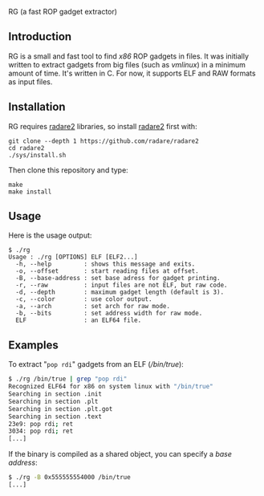 RG (a fast ROP gadget extractor)

## Introduction

RG is a small and fast tool to find *x86* ROP gadgets in files.  It was
initially written to extract gadgets from big files (such as *vmlinux*) in a
minimum amount of time.  It's written in C.  For now, it supports ELF and
RAW formats as input files.

## Installation

RG requires [radare2](https://github.com/radare/radare2) libraries, so
install [radare2](https://github.com/radare/radare2) first with:

    git clone --depth 1 https://github.com/radare/radare2
    cd radare2
    ./sys/install.sh

Then clone this repository and type:

    make
    make install

## Usage

Here is the usage output:

```
$ ./rg
Usage : ./rg [OPTIONS] ELF [ELF2...]
  -h, --help         : shows this message and exits.
  -o, --offset       : start reading files at offset.
  -B, --base-address : set base adress for gadget printing.
  -r, --raw          : input files are not ELF, but raw code.
  -d, --depth        : maximum gadget length (default is 3).
  -c, --color        : use color output.
  -a, --arch         : set arch for raw mode.
  -b, --bits         : set address width for raw mode.
  ELF                : an ELF64 file.
```

## Examples

To extract "``pop rdi``" gadgets from an ELF (*/bin/true*):

```sh
$ ./rg /bin/true | grep "pop rdi"
Recognized ELF64 for x86 on system linux with "/bin/true"
Searching in section .init
Searching in section .plt
Searching in section .plt.got
Searching in section .text
23e9: pop rdi; ret
3034: pop rdi; ret
[...]
```

If the binary is compiled as a shared object, you can specify a *base
address*:

```sh
$ ./rg -B 0x555555554000 /bin/true
[...]
```

